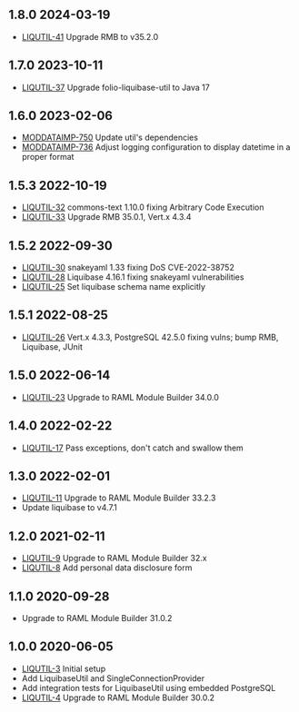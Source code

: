 ## 1.8.0 2024-03-19
* [LIQUTIL-41](https://issues.folio.org/browse/LIQUTIL-41) Upgrade RMB to v35.2.0

## 1.7.0 2023-10-11
* [LIQUTIL-37](https://issues.folio.org/browse/LIQUTIL-37) Upgrade folio-liquibase-util to Java 17

## 1.6.0 2023-02-06
* [MODDATAIMP-750](https://issues.folio.org/browse/MODDATAIMP-750) Update util's dependencies
* [MODDATAIMP-736](https://issues.folio.org/browse/MODDATAIMP-736) Adjust logging configuration to display datetime in a proper format

## 1.5.3 2022-10-19
* [LIQUTIL-32](https://issues.folio.org/browse/LIQUTIL-32) commons-text 1.10.0 fixing Arbitrary Code Execution
* [LIQUTIL-33](https://issues.folio.org/browse/LIQUTIL-33) Upgrade RMB 35.0.1, Vert.x 4.3.4

## 1.5.2 2022-09-30
* [LIQUTIL-30](https://issues.folio.org/browse/LIQUTIL-30) snakeyaml 1.33 fixing DoS CVE-2022-38752
* [LIQUTIL-28](https://issues.folio.org/browse/LIQUTIL-28) Liquibase 4.16.1 fixing snakeyaml vulnerabilities
* [LIQUTIL-25](https://issues.folio.org/browse/LIQUTIL-25) Set liquibase schema name explicitly

## 1.5.1 2022-08-25
* [LIQUTIL-26](https://issues.folio.org/browse/LIQUTIL-26) Vert.x 4.3.3, PostgreSQL 42.5.0 fixing vulns; bump RMB, Liquibase, JUnit

## 1.5.0 2022-06-14
* [LIQUTIL-23](https://issues.folio.org/browse/LIQUTIL-23) Upgrade to RAML Module Builder 34.0.0

## 1.4.0 2022-02-22
* [LIQUTIL-17](https://issues.folio.org/browse/LIQUTIL-17) Pass exceptions, don't catch and swallow them

## 1.3.0 2022-02-01
* [LIQUTIL-11](https://issues.folio.org/browse/LIQUTIL-11) Upgrade to RAML Module Builder 33.2.3
* Update liquibase to v4.7.1

## 1.2.0 2021-02-11
* [LIQUTIL-9](https://issues.folio.org/browse/LIQUTIL-9) Upgrade to RAML Module Builder 32.x
* [LIQUTIL-8](https://issues.folio.org/browse/LIQUTIL-8) Add personal data disclosure form

## 1.1.0 2020-09-28
* Upgrade to RAML Module Builder 31.0.2

## 1.0.0 2020-06-05
 * [LIQUTIL-3](https://issues.folio.org/browse/LIQUTIL-3) Initial setup
 * Add LiquibaseUtil and SingleConnectionProvider
 * Add integration tests for LiquibaseUtil using embedded PostgreSQL
 * [LIQUTIL-4](https://issues.folio.org/browse/LIQUTIL-4) Upgrade to RAML Module Builder 30.0.2
